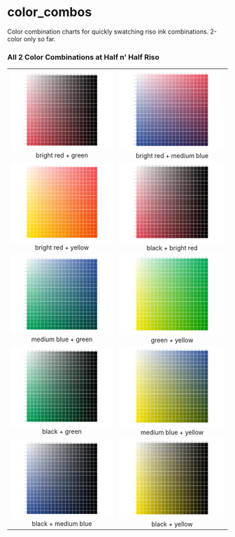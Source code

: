 # color_combos
Color combination charts for quickly swatching riso ink combinations. 2-color only so far.

### All 2 Color Combinations at Half n' Half Riso
<table>
  <tr align="center">
    <td>
      <img src="https://github.com/erinachavez/print_utils/blob/main/color_combos/black_brightred.png" />
      bright red + green
    </td>
    <td>
      <img src="https://github.com/erinachavez/print_utils/blob/main/color_combos/brightred_mediumblue.png" />
      bright red + medium blue
    </td>
  </tr>
  <tr align="center">
    <td>
      <img src="https://github.com/erinachavez/print_utils/blob/main/color_combos/brightred_yellow.png" />
      bright red + yellow
    </td>
    <td>
      <img src="https://github.com/erinachavez/print_utils/blob/main/color_combos/black_brightred.png" />
      black + bright red
    </td>
  </tr>
  <tr align="center">
    <td>
      <img src="https://github.com/erinachavez/print_utils/blob/main/color_combos/mediumblue_green.png" />
      medium blue + green
    </td>
    <td>
      <img src="https://github.com/erinachavez/print_utils/blob/main/color_combos/green_yellow.png" />
      green + yellow
    </td>
  </tr>
  <tr align="center">
    <td>
      <img src="https://github.com/erinachavez/print_utils/blob/main/color_combos/black_green.png" />
      black + green
    </td>
    <td>
      <img src="https://github.com/erinachavez/print_utils/blob/main/color_combos/mediumblue_yellow.png" />
      medium blue + yellow
    </td>
  <tr align="center">
    <td>
      <img src="https://github.com/erinachavez/print_utils/blob/main/color_combos/black_mediumblue.png" />
      black + medium blue
    </td>
    <td>
      <img src="https://github.com/erinachavez/print_utils/blob/main/color_combos/black_yellow.png" />
      black + yellow
    </td>
  </tr>
</table>
